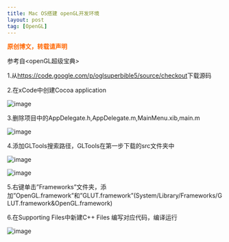 ```yaml
---
title: Mac OS搭建 openGL开发环境
layout: post
tag: [OpenGL]
---
```

**<span style="color: #ff6600;">原创博文，转载请声明</span>**

参考自<openGL超级宝典>

1.从<a href="https://code.google.com/p/oglsuperbible5/source/checkout" target="_blank">https://code.google.com/p/oglsuperbible5/source/checkout</a>下载源码

2.在xCode中创建Cocoa application

![image](../../images/wp-content/uploads/2013/12/01-300x206.png)

3.删除项目中的AppDelegate.h,AppDelegate.m,MainMenu.xib,main.m

![image](../../images/wp-content/uploads/2013/12/02-300x167.png)

4.添加GLTools搜索路径，GLTools在第一步下载的src文件夹中

![image](../../images/wp-content/uploads/2013/12/03-300x71.png)

![image](../../images/wp-content/uploads/2013/12/04-300x184.png)

5.右键单击&#8221;Frameworks&#8221;文件夹，添加&#8221;OpenGL.framework&#8221;和&#8221;GLUT.framework&#8221;(System/Library/Frameworks/GLUT.framework&OpenGL.framework)

6.在Supporting Files中新建C++ Files 编写对应代码，编译运行 

![image](../../images//wp-content/uploads/2013/12/05-300x190.png)



